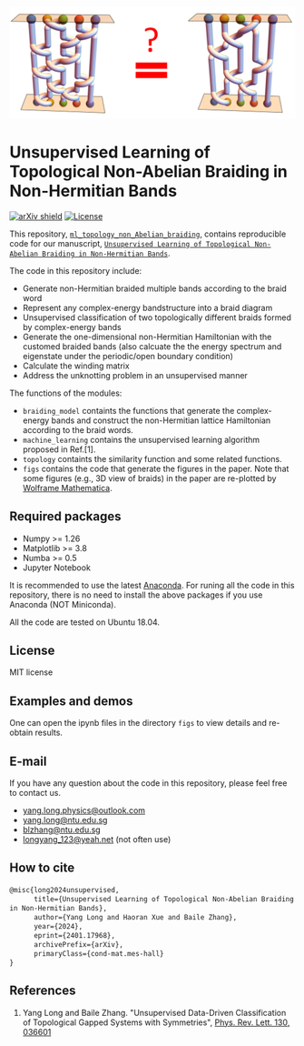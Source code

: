 ![image](./logo/readme.png)

# 	Unsupervised Learning of Topological Non-Abelian Braiding in Non-Hermitian Bands
[![arXiv shield](https://img.shields.io/badge/arXiv-2401.17968-red.svg?style=flat)](https://arxiv.org/abs/2401.17968)
[![License](https://img.shields.io/badge/License-MIT-blue.svg)](https://opensource.org/licenses/MIT)

This repository, [`ml_topology_non_Abelian_braiding`](https://github.com/longyangking/ml_topology_non_Abelian_braiding), contains
reproducible code for our manuscript,
[`Unsupervised Learning of Topological Non-Abelian Braiding in Non-Hermitian Bands`](https://arxiv.org/abs/2401.17968).

The code in this repository include: 
+ Generate non-Hermitian braided multiple bands according to the braid word
+ Represent any complex-energy bandstructure into a braid diagram
+ Unsupervised classification of two topologically different braids formed by complex-energy bands
+ Generate the one-dimensional non-Hermitian Hamiltonian with the customed braided bands (also calcuate the the energy spectrum and eigenstate under the periodic/open boundary condition)
+ Calculate the winding matrix
+ Address the unknotting problem in an unsupervised manner

The functions of the modules:
+ ``braiding_model`` containts the functions that generate the complex-energy bands and construct the non-Hermitian lattice Hamiltonian according to the braid words. 
+ ``machine_learning`` contains the unsupervised learning algorithm proposed in Ref.[1]. 
+ ``topology`` containts the similarity function and some related functions. 
+ ``figs`` contains the code that generate the figures in the paper. Note that some figures (e.g., 3D view of braids) in the paper are re-plotted by [Wolframe Mathematica](https://www.wolfram.com/mathematica/).

## Required packages
+ Numpy >= 1.26
+ Matplotlib >= 3.8
+ Numba >= 0.5
+ Jupyter Notebook 

It is recommended to use the latest [Anaconda](https://www.anaconda.com/download). For runing all the code in this repository, there is no need to install the above packages if you use Anaconda (NOT Miniconda). 

All the code are tested on Ubuntu 18.04. 

## License
MIT license


## Examples and demos

One can open the ipynb files in the directory ``figs`` to view details and re-obtain results. 


## E-mail
If you have any question about the code in this repository, please feel free to contact us.

+ yang.long.physics@outlook.com
+ yang.long@ntu.edu.sg
+ blzhang@ntu.edu.sg
+ longyang_123@yeah.net (not often use)

## How to cite

```
@misc{long2024unsupervised,
      title={Unsupervised Learning of Topological Non-Abelian Braiding in Non-Hermitian Bands}, 
      author={Yang Long and Haoran Xue and Baile Zhang},
      year={2024},
      eprint={2401.17968},
      archivePrefix={arXiv},
      primaryClass={cond-mat.mes-hall}
}
```

## References
1. Yang Long and Baile Zhang. "Unsupervised Data-Driven Classification of Topological Gapped Systems with Symmetries", [Phys. Rev. Lett. 130, 036601](https://doi.org/10.1103/PhysRevLett.130.036601) 